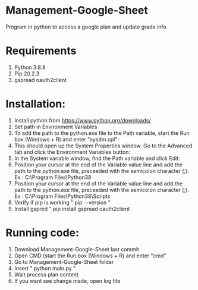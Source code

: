 #  Management-Google-Sheet 
Program in python to access a google plan and update grade info 

# Requirements

1. Python 3.8.8
2. Pip 20.2.3
3. gspread oauth2client

# Installation:

1. Install python from https://www.python.org/downloads/
2. Set path in Environment Variables
3. To add the path to the python.exe file to the Path variable, start the Run box (Windows + R) and enter "sysdm.cpl":
4. This should open up the System Properties window. Go to the Advanced tab and click the Environment Variables button:
5. In the System variable window, find the Path variable and click Edit:
6. Position your cursor at the end of the Variable value line and add the path to the python.exe file, preceeded with the semicolon character (;). Ex : C:\Program Files\Python38
7. Position your cursor at the end of the Variable value line and add the path to the python.exe file, preceeded with the semicolon character (;). Ex : C:\Program Files\Python38\Scripts
8. Verify if pip is working " pip --version "
9. Install gspred " pip install gspread oauth2client

# Running code:

1. Download Management-Google-Sheet last commit
2. Open CMD (start the Run box (Windows + R) and enter "cmd" 
3. Go to Management-Google-Sheet folder 
4. Insert " python main.py "
5. Wait process plan content
6. If you want see change made, open log file

	
